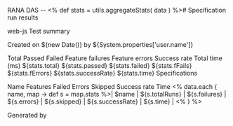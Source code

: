 RANA DAS --
<% def stats = utils.aggregateStats( data ) %># Specification run results

web-js Test summary

Created on ${new Date()} by ${System.properties['user.name']}

Total	Passed	Failed	Feature failures	Feature errors	Success rate	Total time (ms)
${stats.total}	${stats.passed}	${stats.failed}	${stats.fFails}	${stats.fErrors}	${stats.successRate}	${stats.time}
Specifications

Name	Features	Failed	Errors	Skipped	Success rate	Time
<% data.each { name, map -> def s = map.stats %>| $name | ${s.totalRuns} | ${s.failures} | ${s.errors} | ${s.skipped} | ${s.successRate} | ${s.time} | <% } %>

Generated by